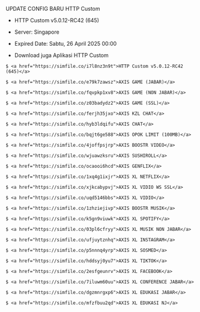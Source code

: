 UPDATE CONFIG BARU HTTP Custom <Unlock SSH>
* HTTP Custom v5.0.12-RC42 (645)
* Server: Singapore
* Expired Date: Sabtu, 26 April 2025 00:00

* Download juga Aplikasi HTTP Custom
```
$ <a href="https://simfile.co/i7l8nz3n9t">HTTP Custom v5.0.12-RC42 (645)</a>
```
	
```
$ <a href="https://simfile.co/e79k7zawsz">AXIS GAME (JABAR)</a>
```
```
$ <a href="https://simfile.co/fqvpkp1xv8">AXIS GAME (NON JABAR)</a>
```
```
$ <a href="https://simfile.co/z03badydz2">AXIS GAME (SSL)</a>
```
```
$ <a href="https://simfile.co/ferjh35jxo">AXIS KZL CHAT</a>
```
```
$ <a href="https://simfile.co/hyb3ldqifu">AXIS CHAT</a>
```
```
$ <a href="https://simfile.co/bqjt6ge588">AXIS OPOK LIMIT (100MB)</a>
```
```
$ <a href="https://simfile.co/4joffpsjrp">AXIS BOOSTR VIDEO</a>
```
```
$ <a href="https://simfile.co/wjuawzksru">AXIS SUSHIROLL</a>
```
```
$ <a href="https://simfile.co/ocaooi6hcd">AXIS GENFLIX</a>
```
```
$ <a href="https://simfile.co/1xq4g1ixjr">AXIS XL NETFLIX</a>
```
```
$ <a href="https://simfile.co/xjkcabypvj">AXIS XL VIDIO WS SSL</a>
```
```
$ <a href="https://simfile.co/uqd5146bbs">AXIS XL VIDIO</a>
```
```
$ <a href="https://simfile.co/1zhziejivp">AXIS BOOSTR MUSIK</a>
```
```
$ <a href="https://simfile.co/k5gn9viuwk">AXIS XL SPOTIFY</a>
```
```
$ <a href="https://simfile.co/03pl6cfryy">AXIS XL MUSIK NON JABAR</a>
```
```
$ <a href="https://simfile.co/ufjuytznhq">AXIS XL INSTAGRAM</a>
```
```
$ <a href="https://simfile.co/p5nnnq4yrp">AXIS XL SOSMED</a>
```
```
$ <a href="https://simfile.co/hddsyj0yu7">AXIS XL TIKTOK</a>
```
```
$ <a href="https://simfile.co/2esfgeunrv">AXIS XL FACEBOOK</a>
```
```
$ <a href="https://simfile.co/7iluwm60uu">AXIS XL CONFERENCE JABAR</a>
```
```
$ <a href="https://simfile.co/dgzmnrgxp6">AXIS XL EDUKASI JABAR</a>
```
```
$ <a href="https://simfile.co/mfzfbuu2qd">AXIS XL EDUKASI NJ</a>
```
